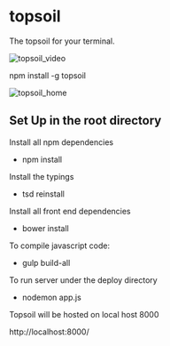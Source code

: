 # topsoil
The topsoil for your terminal.

![topsoil_video](https://youtu.be/DvRIllTxym4)

npm install -g topsoil

![topsoil_home](/images/topsoil_home.png?raw=true)

## Set Up in the root directory

Install all npm dependencies

- npm install

Install the typings

- tsd reinstall

Install all front end dependencies

- bower install

To compile javascript code:
- gulp build-all

To run server under the deploy directory 
- nodemon app.js

Topsoil will be hosted on local host 8000

http://localhost:8000/


